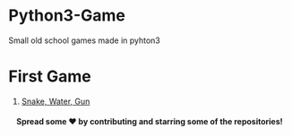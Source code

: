 # Python3-Game
Small old school games made in pyhton3

# First Game
1. [Snake, Water, Gun](https://github.com/namx05/Python3-Game/tree/main/snake_water_gun)


<div align="center">

#### Spread some ❤️ by contributing and starring some of the repositories!

</div>

